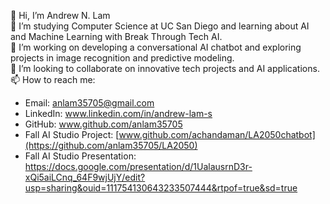 👋 Hi, I’m Andrew N. Lam  
🌱 I’m studying Computer Science at UC San Diego and learning about AI and Machine Learning with Break Through Tech AI.  
💼 I’m working on developing a conversational AI chatbot and exploring projects in image recognition and predictive modeling.  
💞️ I’m looking to collaborate on innovative tech projects and AI applications.  
📫 How to reach me:
- Email: anlam35705@gmail.com
- LinkedIn: www.linkedin.com/in/andrew-lam-s
- GitHub: www.github.com/anlam35705
- Fall AI Studio Project: [www.github.com/achandaman/LA2050chatbot](https://github.com/anlam35705/LA2050)
- Fall AI Studio Presentation: https://docs.google.com/presentation/d/1UalausrnD3r-xQi5aiLCnq_64F9wjUjY/edit?usp=sharing&ouid=111754130643233507444&rtpof=true&sd=true
